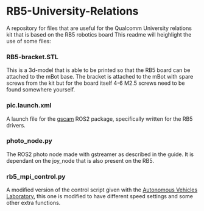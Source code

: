 # RB5-University-Relations
A repository for files that are useful for the Qualcomm University relations kit that is based on the RB5 robotics board
This readme will heighlight the use of some files:

### RB5-bracket.STL
This is a 3d-model that is able to be printed so that the RB5 board can be attached to the mBot base. The bracket is attached to the mBot with spare screws from the kit but for the board itself 4-6 M2.5 screws need to be found somewhere yourself.

### pic.launch.xml
A launch file for the [gscam](https://github.com/ros-drivers/gscam) ROS2 package, specifically written for the RB5 drivers.

### photo_node.py
The ROS2 photo node made with gstreamer as described in the guide. It is dependant on the joy_node that is also present on the RB5.

### rb5_mpi_control.py
A modified version of the control script given with the [Autonomous Vehicles Laboratory](https://github.com/AutonomousVehicleLaboratory/rb5_ros2), this one is modified to have different speed settings and some other extra functions.
